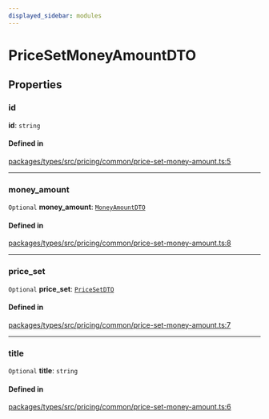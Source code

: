 ```yaml
---
displayed_sidebar: modules
---
```


# PriceSetMoneyAmountDTO

## Properties

### id

 **id**: `string`

#### Defined in

[packages/types/src/pricing/common/price-set-money-amount.ts:5](https://github.com/medusajs/medusa/blob/0350eeb0a1/packages/types/src/pricing/common/price-set-money-amount.ts#L5)

___

### money\_amount

 `Optional` **money\_amount**: [`MoneyAmountDTO`](MoneyAmountDTO.md)

#### Defined in

[packages/types/src/pricing/common/price-set-money-amount.ts:8](https://github.com/medusajs/medusa/blob/0350eeb0a1/packages/types/src/pricing/common/price-set-money-amount.ts#L8)

___

### price\_set

 `Optional` **price\_set**: [`PriceSetDTO`](PriceSetDTO.md)

#### Defined in

[packages/types/src/pricing/common/price-set-money-amount.ts:7](https://github.com/medusajs/medusa/blob/0350eeb0a1/packages/types/src/pricing/common/price-set-money-amount.ts#L7)

___

### title

 `Optional` **title**: `string`

#### Defined in

[packages/types/src/pricing/common/price-set-money-amount.ts:6](https://github.com/medusajs/medusa/blob/0350eeb0a1/packages/types/src/pricing/common/price-set-money-amount.ts#L6)
